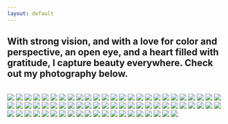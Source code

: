 ```yaml
---
layout: default
---
```


## With strong vision, and with a love for color and perspective, an open eye, and a heart filled with gratitude, I capture beauty everywhere. Check out my photography below. ##

<br>


<img class="profile-picture" src="photography/american-flag-in-a-tree.jpg">



<img class="profile-picture" src="photography/america-truck.jpg">



<img class="profile-picture" src="photography/america-gas-station.jpg">



<img class="profile-picture" src="photography/americanflag2.jpg">



<img class="profile-picture" src="photography/american-flag-in-a-building.jpg">



<img class="profile-picture" src="photography/american-flag.jpg">



<img class="profile-picture" src="photography/americanflag3.jpg">



<img class="profile-picture" src="photography/americanflag4.jpg">



<img class="profile-picture" src="photography/americanflag5.jpg">



<img class="profile-picture" src="photography/americanflag6.jpg">



<img class="profile-picture" src="photography/americanflag7.jpg">



<img class="profile-picture" src="photography/americanflag13.jpg">



<img class="profile-picture" src="photography/coloredwall1.jpg">



<img class="profile-picture" src="photography/americanflag14.jpg">



<img class="profile-picture" src="photography/americanflag16.jpg">



<img class="profile-picture" src="photography/coloredwall2.jpg">



<img class="profile-picture" src="photography/colors2.jpg">



<img class="profile-picture" src="photography/colors3.jpg">



<img class="profile-picture" src="photography/colors1.jpg">



<img class="profile-picture" src="photography/creative-window.jpg">



<img class="profile-picture" src="photography/paint.jpg">



<img class="profile-picture" src="photography/christmas-flowers-against-wall.jpg">



<img class="profile-picture" src="photography/zen.jpg">



<img class="profile-picture" src="photography/masks.jpg">



<img class="profile-picture" src="photography/rose-flower-house.jpg">



<img class="profile-picture" src="photography/rose.jpg">



<img class="profile-picture" src="photography/dark-pink-flower.jpg">



<img class="profile-picture" src="photography/darkyellow-flowers1.jpg">



<img class="profile-picture" src="photography/darkyellow-flowers2.jpg">



<img class="profile-picture" src="photography/flower-house.jpg">



<img class="profile-picture" src="photography/pink-flower1.jpg">



<img class="profile-picture" src="photography/pink-flower2.jpg">



<img class="profile-picture" src="photography/red-flower.jpg">



<img class="profile-picture" src="photography/yellow-flowers1.jpg">



<img class="profile-picture" src="photography/spring-freedom.jpg">



<img class="profile-picture" src="photography/white-flower1.jpg">



<img class="profile-picture" src="photography/light-yellow-flower.jpg">



<img class="profile-picture" src="photography/whiteflowers.jpg">



<img class="profile-picture" src="photography/fountain1.jpg">



<img class="profile-picture" src="photography/fountain2.jpg">



<img class="profile-picture" src="photography/green-tree.jpg">



<img class="profile-picture" src="photography/greenery1.jpg">



<img class="profile-picture" src="photography/leaves.jpg">



<img class="profile-picture" src="photography/treebranch.jpg">



<img class="profile-picture" src="photography/leafwithwaterdroplets.jpg">



<img class="profile-picture" src="photography/lightinthedarkness1.jpg">



<img class="profile-picture" src="photography/fallleaveswithsunlight.jpg">



<img class="profile-picture" src="photography/nature.jpg">



<img class="profile-picture" src="photography/lightinthedarkness2.jpg">



<img class="profile-picture" src="photography/lightinthedarkness3.jpg">



<img class="profile-picture" src="photography/lightinthedarkness4.jpg">



<img class="profile-picture" src="photography/lightinthedarkness5.jpg">



<img class="profile-picture" src="photography/lightinthedarkness6.jpg">



<img class="profile-picture" src="photography/lightinthedarkness7.jpg">


<img class="profile-picture" src="photography/lightinthedarkness8.jpg">



<img class="profile-picture" src="photography/lightinthedarkness9.jpg">



<img class="profile-picture" src="photography/lightinthedarkness11.jpg">



<img class="profile-picture" src="photography/constructionsite1.jpg">



<img class="profile-picture" src="photography/constructionsite2.jpg">



<img class="profile-picture" src="photography/constructionsite3.jpg">



<img class="profile-picture" src="photography/constructionsite4.jpg">



<img class="profile-picture" src="photography/HappinessIsLikeACloud.jpg">



<img class="profile-picture" src="photography/constructionsite7.jpg">



<img class="profile-picture" src="photography/constructionsite5.jpg">



<img class="profile-picture" src="photography/constructionsite8.jpg">



<img class="profile-picture" src="photography/constructionsite9.jpg">



<img class="profile-picture" src="photography/constructionsite10.jpg">



<img class="profile-picture" src="photography/historytour.jpg">



<img class="profile-picture" src="photography/driving.jpg">



<img class="profile-picture" src="photography/rainonthewindow1.jpg">



<b>

<b>

  
    
